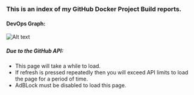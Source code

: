 ### This is an index of my GitHub Docker Project Build reports.

<!-- Raw
![Alt text](https://g.gravizo.com/svg?
digraph DevOps {
    node [color=Red,fontname=Courier,shape=box];
    edge [color=Blue, style=dashed];
    Git [URL="https://github.com/chris102994"]
    DockerRegistry [URL="https://hub.docker.com/repository/docker/christopher102994", label="Docker Registry"]
    ArchiveTestResults [URL="https://github.com/chris102994/chris102994.github.io", label="Archive Test Results"]

    Git -> Build
    
    subgraph cluster_AdminTools {
        compound = true;
        style=filled;
        color=lightgrey;
        URL = "https://travis-ci.com/github/chris102994"
        label = "Travis CI";
        Build
        Test
        Release

        Build -> Test
        Test -> Release

        rank=same{Build, Test, Release}
    }
    Release -> ArchiveTestResults
    Release -> DockerRegistry
    Release -> Git
}
)
-->

#### DevOps Graph:

![Alt text](https://g.gravizo.com/svg?%20digraph%20DevOps%20{%20%20%20%20%20node%20[color=Red,fontname=Courier,shape=box];%20%20%20%20%20edge%20[color=Blue,%20style=dashed];%20%20%20%20%20Git%20[URL=%22https://github.com/chris102994%22]%20%20%20%20%20DockerRegistry%20[URL=%22https://hub.docker.com/repository/docker/christopher102994%22,%20label=%22Docker%20Registry%22]%20%20%20%20%20ArchiveTestResults%20[URL=%22https://github.com/chris102994/chris102994.github.io%22,%20label=%22Archive%20Test%20Results%22]%20%20%20%20%20%20Git%20-%3E%20Build%20%20%20%20%20%20%20%20%20%20subgraph%20cluster_AdminTools%20{%20%20%20%20%20%20%20%20%20compound%20=%20true;%20%20%20%20%20%20%20%20%20style=filled;%20%20%20%20%20%20%20%20%20color=lightgrey;%20%20%20%20%20%20%20%20%20URL%20=%20%22https://travis-ci.com/github/chris102994%22%20%20%20%20%20%20%20%20%20label%20=%20%22Travis%20CI%22;%20%20%20%20%20%20%20%20%20Build%20%20%20%20%20%20%20%20%20Test%20%20%20%20%20%20%20%20%20Release%20%20%20%20%20%20%20%20%20%20Build%20-%3E%20Test%20%20%20%20%20%20%20%20%20Test%20-%3E%20Release%20%20%20%20%20%20%20%20%20%20rank=same{Build,%20Test,%20Release}%20%20%20%20%20}%20%20%20%20%20Release%20-%3E%20ArchiveTestResults%20%20%20%20%20Release%20-%3E%20DockerRegistry%20%20%20%20%20Release%20-%3E%20Git%20})

##### **Due to the GitHub API:**
* This page will take a while to load.
* If refresh is pressed repeatedly then you will exceed API limits to load the page for a period of time.
* AdBLock must be disabled to load this page.
